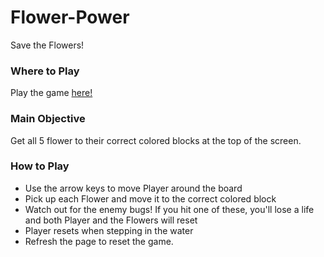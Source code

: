 Flower-Power
===============================

Save the Flowers!

### Where to Play

Play the game [here!](https://soonjoouh.github.io/Flower_power/)

### Main Objective

Get all 5 flower to their correct colored blocks at the top of the screen.

### How to Play

- Use the arrow keys to move Player around the board
- Pick up each Flower and move it to the correct colored block
- Watch out for the enemy bugs! If you hit one of these, you'll lose a life and both Player and the Flowers will reset
- Player resets when stepping in the water
- Refresh the page to reset the game.